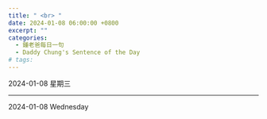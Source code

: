 ```yaml
---
title: " <br> "
date: 2024-01-08 06:00:00 +0800
excerpt: ""
categories:
  - 鍾老爸每日一句
  - Daddy Chung's Sentence of the Day
# tags:
---
```


2024-01-08 星期三

> 

---

2024-01-08 Wednesday

> 

